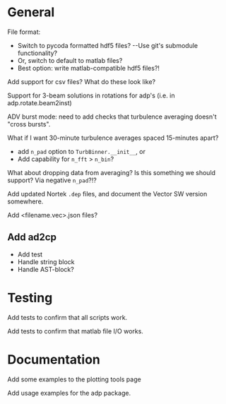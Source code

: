 General
=======

File format:
- Switch to pycoda formatted hdf5 files? --Use git's submodule functionality?
- Or, switch to default to matlab files?
- Best option: write matlab-compatible hdf5 files?!

Add support for csv files? What do these look like?

Support for 3-beam solutions in rotations for adp's (i.e. in adp.rotate.beam2inst)

ADV burst mode: need to add checks that turbulence averaging doesn't "cross bursts".

What if I want 30-minute turbulence averages spaced 15-minutes apart?
  - add `n_pad` option to `TurbBinner.__init__`, or
  - Add capability for `n_fft` > `n_bin`?

What about dropping data from averaging? Is this something we should support? Via negative `n_pad`?!?

Add updated Nortek ``.dep`` files, and document the Vector SW version somewhere.

Add <filename.vec>.json files?

Add ad2cp
---------------
- Add test
- Handle string block
- Handle AST-block?


Testing
======

Add tests to confirm that all scripts work.

Add tests to confirm that matlab file I/O works.

Documentation
====

Add some examples to the plotting tools page

Add usage examples for the adp package.
